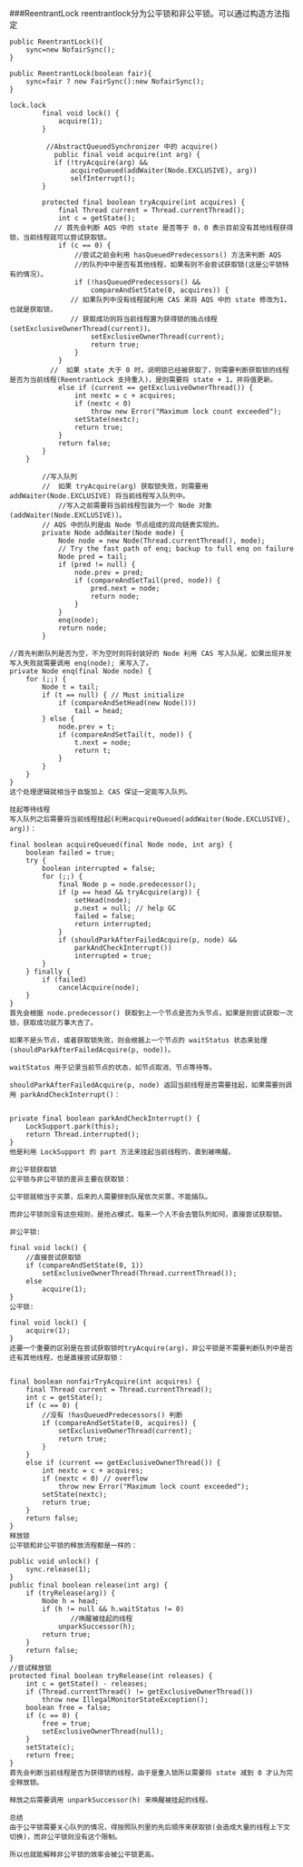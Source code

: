 ###ReentrantLock
reentrantlock分为公平锁和非公平锁。可以通过构造方法指定
```
public ReentrantLock(){
    sync=new NofairSync();
}

public ReentrantLock(boolean fair){
    sync=fair ? new FairSync():new NofairSync();
}

lock.lock
        final void lock() {
            acquire(1);
        }

         //AbstractQueuedSynchronizer 中的 acquire()
           public final void acquire(int arg) {
           if (!tryAcquire(arg) &&
               acquireQueued(addWaiter(Node.EXCLUSIVE), arg))
               selfInterrupt();
        }

        protected final boolean tryAcquire(int acquires) {
            final Thread current = Thread.currentThread();
            int c = getState();
           // 首先会判断 AQS 中的 state 是否等于 0，0 表示目前没有其他线程获得锁，当前线程就可以尝试获取锁。
            if (c == 0) {
                //尝试之前会利用 hasQueuedPredecessors() 方法来判断 AQS 
                //的队列中中是否有其他线程，如果有则不会尝试获取锁(这是公平锁特有的情况)。
                if (!hasQueuedPredecessors() &&
                    compareAndSetState(0, acquires)) {
               // 如果队列中没有线程就利用 CAS 来将 AQS 中的 state 修改为1，也就是获取锁，
               // 获取成功则将当前线程置为获得锁的独占线程(setExclusiveOwnerThread(current))。
                    setExclusiveOwnerThread(current);
                    return true;
                }
            }
          //  如果 state 大于 0 时，说明锁已经被获取了，则需要判断获取锁的线程是否为当前线程(ReentrantLock 支持重入)，是则需要将 state + 1，并将值更新。
            else if (current == getExclusiveOwnerThread()) {
                int nextc = c + acquires;
                if (nextc < 0)
                    throw new Error("Maximum lock count exceeded");
                setState(nextc);
                return true;
            }
            return false;
        }
    }
```

```
        //写入队列
        //  如果 tryAcquire(arg) 获取锁失败，则需要用 addWaiter(Node.EXCLUSIVE) 将当前线程写入队列中。
            //写入之前需要将当前线程包装为一个 Node 对象(addWaiter(Node.EXCLUSIVE))。
        // AQS 中的队列是由 Node 节点组成的双向链表实现的。
        private Node addWaiter(Node mode) {
            Node node = new Node(Thread.currentThread(), mode);
            // Try the fast path of enq; backup to full enq on failure
            Node pred = tail;
            if (pred != null) {
                node.prev = pred;
                if (compareAndSetTail(pred, node)) {
                    pred.next = node;
                    return node;
                }
            }
            enq(node);
            return node;
        }
```
   
    //首先判断队列是否为空，不为空时则将封装好的 Node 利用 CAS 写入队尾，如果出现并发写入失败就需要调用 enq(node); 来写入了。
    private Node enq(final Node node) {
        for (;;) {
            Node t = tail;
            if (t == null) { // Must initialize
                if (compareAndSetHead(new Node()))
                    tail = head;
            } else {
                node.prev = t;
                if (compareAndSetTail(t, node)) {
                    t.next = node;
                    return t;
                }
            }
        }
    }
    这个处理逻辑就相当于自旋加上 CAS 保证一定能写入队列。
    
    挂起等待线程
    写入队列之后需要将当前线程挂起(利用acquireQueued(addWaiter(Node.EXCLUSIVE), arg))：
    
    final boolean acquireQueued(final Node node, int arg) {
        boolean failed = true;
        try {
            boolean interrupted = false;
            for (;;) {
                final Node p = node.predecessor();
                if (p == head && tryAcquire(arg)) {
                    setHead(node);
                    p.next = null; // help GC
                    failed = false;
                    return interrupted;
                }
                if (shouldParkAfterFailedAcquire(p, node) &&
                    parkAndCheckInterrupt())
                    interrupted = true;
            }
        } finally {
            if (failed)
                cancelAcquire(node);
        }
    }
    首先会根据 node.predecessor() 获取到上一个节点是否为头节点，如果是则尝试获取一次锁，获取成功就万事大吉了。
    
    如果不是头节点，或者获取锁失败，则会根据上一个节点的 waitStatus 状态来处理(shouldParkAfterFailedAcquire(p, node))。
    
    waitStatus 用于记录当前节点的状态，如节点取消、节点等待等。
    
    shouldParkAfterFailedAcquire(p, node) 返回当前线程是否需要挂起，如果需要则调用 parkAndCheckInterrupt()：
    
    
    private final boolean parkAndCheckInterrupt() {
        LockSupport.park(this);
        return Thread.interrupted();
    }
    他是利用 LockSupport 的 part 方法来挂起当前线程的，直到被唤醒。
    
    非公平锁获取锁
    公平锁与非公平锁的差异主要在获取锁：
    
    公平锁就相当于买票，后来的人需要排到队尾依次买票，不能插队。
    
    而非公平锁则没有这些规则，是抢占模式，每来一个人不会去管队列如何，直接尝试获取锁。
    
    非公平锁:
    
    final void lock() {
        //直接尝试获取锁
        if (compareAndSetState(0, 1))
            setExclusiveOwnerThread(Thread.currentThread());
        else
            acquire(1);
    }
    公平锁:
    
    final void lock() {
        acquire(1);
    }
    还要一个重要的区别是在尝试获取锁时tryAcquire(arg)，非公平锁是不需要判断队列中是否还有其他线程，也是直接尝试获取锁：
    
    
    final boolean nonfairTryAcquire(int acquires) {
        final Thread current = Thread.currentThread();
        int c = getState();
        if (c == 0) {
            //没有 !hasQueuedPredecessors() 判断
            if (compareAndSetState(0, acquires)) {
                setExclusiveOwnerThread(current);
                return true;
            }
        }
        else if (current == getExclusiveOwnerThread()) {
            int nextc = c + acquires;
            if (nextc < 0) // overflow
                throw new Error("Maximum lock count exceeded");
            setState(nextc);
            return true;
        }
        return false;
    }
    释放锁
    公平锁和非公平锁的释放流程都是一样的：
    
    public void unlock() {
        sync.release(1);
    }
    public final boolean release(int arg) {
        if (tryRelease(arg)) {
            Node h = head;
            if (h != null && h.waitStatus != 0)
                   //唤醒被挂起的线程
                unparkSuccessor(h);
            return true;
        }
        return false;
    }
    //尝试释放锁
    protected final boolean tryRelease(int releases) {
        int c = getState() - releases;
        if (Thread.currentThread() != getExclusiveOwnerThread())
            throw new IllegalMonitorStateException();
        boolean free = false;
        if (c == 0) {
            free = true;
            setExclusiveOwnerThread(null);
        }
        setState(c);
        return free;
    }
    首先会判断当前线程是否为获得锁的线程，由于是重入锁所以需要将 state 减到 0 才认为完全释放锁。
    
    释放之后需要调用 unparkSuccessor(h) 来唤醒被挂起的线程。
    
    总结
    由于公平锁需要关心队列的情况，得按照队列里的先后顺序来获取锁(会造成大量的线程上下文切换)，而非公平锁则没有这个限制。
    
    所以也就能解释非公平锁的效率会被公平锁更高。